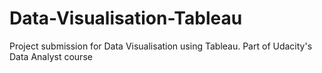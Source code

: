 # Data-Visualisation-Tableau
Project submission for Data Visualisation using Tableau. Part of Udacity's Data Analyst course

